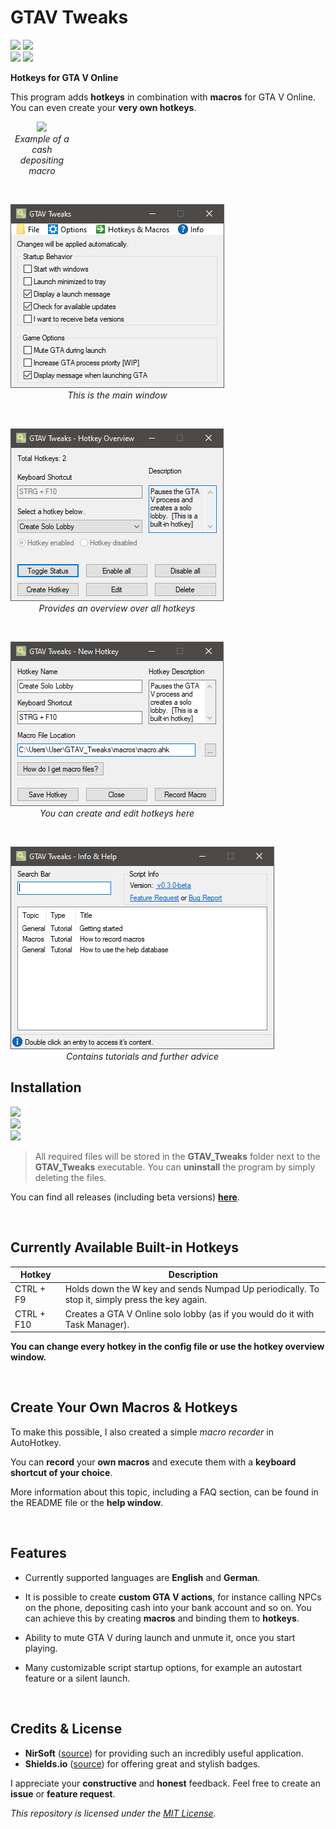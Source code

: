 # **GTAV Tweaks**

<p align="left">
        <a href="#installation" style="text-decoration: none;"><img src="https://img.shields.io/github/v/release/LeoTN/gtav-tweaks?sort=semver&display_name=release&style=for-the-badge&logo=Rocket&logoColor=green&label=Latest&color=green"></a>
        <a href="https://github.com/LeoTN/gtav-tweaks/releases" style="text-decoration: none;"><img src="https://img.shields.io/github/v/release/LeoTN/gtav-tweaks?include_prereleases&sort=semver&filter=*-beta&display_name=release&style=for-the-badge&logo=Textpattern&logoColor=orange&label=BETA&color=orange"></a>
        <br>
        <a href="https://github.com/LeoTN/gtav-tweaks/blob/main/LICENSE" style="text-decoration: none;"><img src="https://img.shields.io/github/license/LeoTN/gtav-tweaks?style=for-the-badge&logo=Google%20Docs&logoColor=orange&label=License&color=orange"></a>
        <a href="https://github.com/LeoTN/gtav-tweaks/releases/latest/download/GTAV_Tweaks.zip" style="text-decoration: none;"><img src="https://img.shields.io/github/downloads/LeoTN/gtav-tweaks/GTAV_Tweaks.zip?style=for-the-badge&logo=mlflow&logoColor=green&label=Total%20Downloads&color=green"></a>
</p>

**Hotkeys for GTA V Online**

This program adds **hotkeys** in combination with **macros** for GTA V Online. You can even create your **very own hotkeys**.

<div style="text-align: left;">
    <div style="display: inline-block; text-align: center; width: 20%;">
        <img src="library/assets/gtav_tweaks_macro_demo.gif">
        <div><em>Example of a cash depositing macro</em></div>
    </div>
    <p><br></p>
    <div style="display: inline-block; text-align: center;">
        <img src="library\assets\gtav_tweaks_main_window.png">
        <div><em>This is the main window</em></div>
    </div>
    <p><br></p>
    <div style="display: inline-block; text-align: center;">
        <img src="library\assets\gtav_tweaks_hotkey_overview_window.png">
        <div><em>Provides an overview over all hotkeys</em></div>
    </div>
    <p><br></p>
    <div style="display: inline-block; text-align: center;">
        <img src="library\assets\gtav_tweaks_hotkey_window.png">
        <div><em>You can create and edit hotkeys here</em></div>
    </div>
    <p><br></p>
    <div style="display: inline-block; text-align: center;">
        <img src="library/assets/gtav_tweaks_help_window.png">
        <div><em>Contains tutorials and further advice</em></div>
    </div>
</div>

## Installation

<a href="https://github.com/LeoTN/gtav-tweaks/releases/latest/download/GTAV_Tweaks.zip" style="text-decoration: none;"><img src="https://img.shields.io/github/v/release/LeoTN/gtav-tweaks?sort=semver& display_name=release&style=for-the-badge&logo=Task&logoColor=green&label=Download&color=green"></a>
<br>
<img src="https://img.shields.io/badge/Extract-the%20zip%20file-w?style=for-the-badge&logo=dropbox&logoColor=orange&color=orange">
<br>
<img src="https://img.shields.io/badge/Execute-GTAV__Tweaks__Setup.exe-w?style=for-the-badge&logo=educative&logoColor=green&color=green">

> All required files will be stored in the **GTAV_Tweaks** folder next to the **GTAV_Tweaks** executable. You can **uninstall** the program by simply deleting the files.

You can find all releases (including beta versions) **[here](https://github.com/LeoTN/gtav-tweaks/releases)**.

<br>

## Currently Available Built-in Hotkeys

| Hotkey     | Description                                                                                     |
|------------|-------------------------------------------------------------------------------------------------|
| CTRL + F9 | Holds down the W key and sends Numpad Up periodically. To stop it, simply press the key again.  |
| CTRL + F10 | Creates a GTA V Online solo lobby (as if you would do it with Task Manager).                    |

**You can change every hotkey in the config file or use the hotkey overview window.**

<br>

## Create Your Own Macros & Hotkeys

To make this possible, I also created a simple *macro recorder* in AutoHotkey.

You can **record** your **own macros** and execute them with a **keyboard shortcut of your choice**.

More information about this topic, including a FAQ section, can be found in the README file or the **help window**.

<br>

## Features

* Currently supported languages are **English** and **German**.

* It is possible to create **custom GTA V actions**, for instance calling NPCs on the phone, depositing cash into your bank account and so on. You can achieve this by creating **macros** and binding them to **hotkeys**.

* Ability to mute GTA V during launch and unmute it, once you start playing.

* Many customizable script startup options, for example an autostart feature or a silent launch.

<br>

## Credits & License

*  **NirSoft** ([source](https://www.nirsoft.net/utils/sound_volume_view.html)) for providing such an incredibly useful application.
* **Shields.io** ([source](https://shields.io/)) for offering great and stylish badges.

I appreciate your **constructive** and **honest** feedback. Feel free to create an **issue** or **feature request**.

*This repository is licensed under the [MIT License](https://github.com/LeoTN/gtav-tweaks/blob/main/LICENSE).*